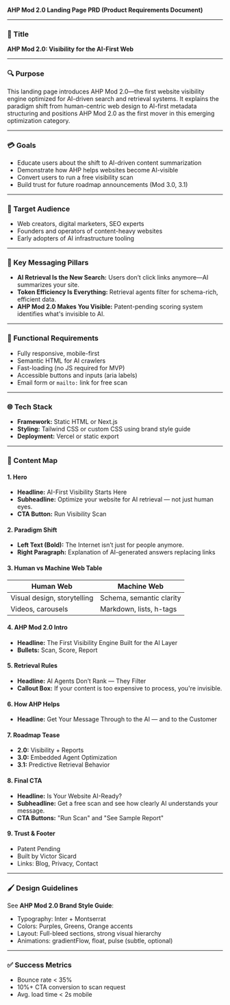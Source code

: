 **AHP Mod 2.0 Landing Page PRD (Product Requirements Document)**

---

### **🔖 Title**

**AHP Mod 2.0: Visibility for the AI-First Web**

---

### **🔍 Purpose**

This landing page introduces AHP Mod 2.0—the first website visibility engine optimized for AI-driven search and retrieval systems. It explains the paradigm shift from human-centric web design to AI-first metadata structuring and positions AHP Mod 2.0 as the first mover in this emerging optimization category.

---

### **💳 Goals**

* Educate users about the shift to AI-driven content summarization  
* Demonstrate how AHP helps websites become AI-visible  
* Convert users to run a free visibility scan  
* Build trust for future roadmap announcements (Mod 3.0, 3.1)

---

### **👥 Target Audience**

* Web creators, digital marketers, SEO experts  
* Founders and operators of content-heavy websites  
* Early adopters of AI infrastructure tooling

---

### **📐 Key Messaging Pillars**

* **AI Retrieval Is the New Search:** Users don’t click links anymore—AI summarizes your site.  
* **Token Efficiency Is Everything:** Retrieval agents filter for schema-rich, efficient data.  
* **AHP Mod 2.0 Makes You Visible:** Patent-pending scoring system identifies what's invisible to AI.

---

### **🚀 Functional Requirements**

* Fully responsive, mobile-first  
* Semantic HTML for AI crawlers  
* Fast-loading (no JS required for MVP)  
* Accessible buttons and inputs (aria labels)  
* Email form or `mailto:` link for free scan

---

### **🌐 Tech Stack**

* **Framework:** Static HTML or Next.js  
* **Styling:** Tailwind CSS or custom CSS using brand style guide  
* **Deployment:** Vercel or static export

---

### **📄 Content Map**

#### **1\. Hero**

* **Headline:** AI-First Visibility Starts Here  
* **Subheadline:** Optimize your website for AI retrieval — not just human eyes.  
* **CTA Button:** Run Visibility Scan

#### **2\. Paradigm Shift**

* **Left Text (Bold):** The Internet isn’t just for people anymore.  
* **Right Paragraph:** Explanation of AI-generated answers replacing links

#### **3\. Human vs Machine Web Table**

| Human Web | Machine Web |
| ----- | ----- |
| Visual design, storytelling | Schema, semantic clarity |
| Videos, carousels | Markdown, lists, h-tags |

#### **4\. AHP Mod 2.0 Intro**

* **Headline:** The First Visibility Engine Built for the AI Layer  
* **Bullets:** Scan, Score, Report

#### **5\. Retrieval Rules**

* **Headline:** AI Agents Don’t Rank — They Filter  
* **Callout Box:** If your content is too expensive to process, you're invisible.

#### **6\. How AHP Helps**

* **Headline:** Get Your Message Through to the AI — and to the Customer

#### **7\. Roadmap Tease**

* **2.0:** Visibility \+ Reports  
* **3.0:** Embedded Agent Optimization  
* **3.1:** Predictive Retrieval Behavior

#### **8\. Final CTA**

* **Headline:** Is Your Website AI-Ready?  
* **Subheadline:** Get a free scan and see how clearly AI understands your message.  
* **CTA Buttons:** "Run Scan" and "See Sample Report"

#### **9\. Trust & Footer**

* Patent Pending  
* Built by Victor Sicard  
* Links: Blog, Privacy, Contact

---

### **🖌️ Design Guidelines**

See **AHP Mod 2.0 Brand Style Guide**:

* Typography: Inter \+ Montserrat  
* Colors: Purples, Greens, Orange accents  
* Layout: Full-bleed sections, strong visual hierarchy  
* Animations: gradientFlow, float, pulse (subtle, optional)

---

### **✅ Success Metrics**

* Bounce rate \< 35%  
* 10%+ CTA conversion to scan request  
* Avg. load time \< 2s mobile

